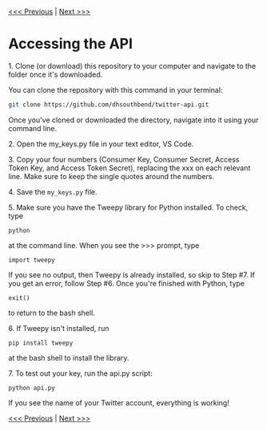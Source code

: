 [<<< Previous](getting_key.md) | [Next >>>](creating_twitterbot.md )

# Accessing the API

1\. Clone (or download) this repository to your computer and navigate to the folder once it's downloaded.

You can clone the repository with this command in your terminal:

```bash
git clone https://github.com/dhsouthbend/twitter-api.git
```
	
Once you've cloned or downloaded the directory, navigate into it using your command line.

2\. Open the my_keys.py file in your text editor, VS Code.

3\. Copy your four numbers (Consumer Key, Consumer Secret, Access Token Key, and Access Token Secret), replacing the xxx on each relevant line. Make sure to keep the single quotes around the numbers.

4\. Save the `my_keys.py` file.

5\. Make sure you have the Tweepy library for Python installed. To check, type

	python

at the command line. When you see the >>> prompt, type

    import tweepy

If you see no output, then Tweepy is already installed, so skip to Step #7. If you get an error, follow Step #6. Once you're finished with Python, type

    exit()

to return to the bash shell.  

6\. If Tweepy isn't installed, run

	pip install tweepy

at the bash shell to install the library.  

7\. To test out your key, run the api.py script:

	python api.py

If you see the name of your Twitter account, everything is working!


[<<< Previous](getting_key.md) | [Next >>>](creating_twitterbot.md)
